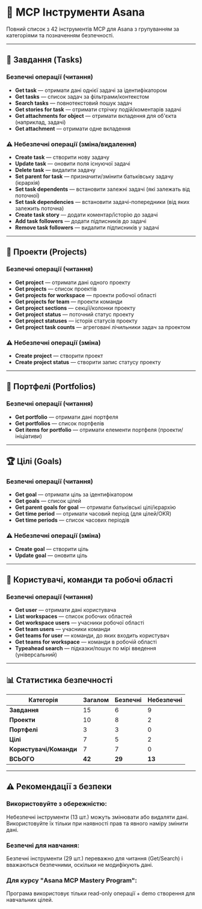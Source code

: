 # 🔧 MCP Інструменти Asana

Повний список з 42 інструментів MCP для Asana з групуванням за категоріями та позначенням безпечності.

---

## 📝 Завдання (Tasks)

### Безпечні операції (читання)
- **Get task** — отримати дані однієї задачі за ідентифікатором
- **Get tasks** — список задач за фільтрами/контекстом
- **Search tasks** — повнотекстовий пошук задач
- **Get stories for task** — отримати стрічку подій/коментарів задачі
- **Get attachments for object** — отримати вкладення для об'єкта (наприклад, задачі)
- **Get attachment** — отримати одне вкладення

### ⚠️ Небезпечні операції (зміна/видалення)
- **Create task** — створити нову задачу
- **Update task** — оновити поля існуючої задачі
- **Delete task** — видалити задачу
- **Set parent for task** — призначити/змінити батьківську задачу (ієрархія)
- **Set task dependents** — встановити залежні задачі (які залежать від поточної)
- **Set task dependencies** — встановити задачі-попередники (від яких залежить поточна)
- **Create task story** — додати коментар/історію до задачі
- **Add task followers** — додати підписників до задачі
- **Remove task followers** — видалити підписників у задачі

---

## 📁 Проекти (Projects)

### Безпечні операції (читання)
- **Get project** — отримати дані одного проекту
- **Get projects** — список проектів
- **Get projects for workspace** — проекти робочої області
- **Get projects for team** — проекти команди
- **Get project sections** — секції/колонки проекту
- **Get project status** — поточний статус проекту
- **Get project statuses** — історія статусів проекту
- **Get project task counts** — агреговані лічильники задач за проектом

### ⚠️ Небезпечні операції (зміна)
- **Create project** — створити проект
- **Create project status** — створити запис статусу проекту

---

## 🎯 Портфелі (Portfolios)

### Безпечні операції (читання)
- **Get portfolio** — отримати дані портфеля
- **Get portfolios** — список портфелів
- **Get items for portfolio** — отримати елементи портфеля (проекти/ініціативи)

---

## 🏆 Цілі (Goals)

### Безпечні операції (читання)
- **Get goal** — отримати ціль за ідентифікатором
- **Get goals** — список цілей
- **Get parent goals for goal** — отримати батьківські цілі/ієрархію
- **Get time period** — отримати часовий період (для цілей/OKR)
- **Get time periods** — список часових періодів

### ⚠️ Небезпечні операції (зміна)
- **Create goal** — створити ціль
- **Update goal** — оновити ціль

---

## 👥 Користувачі, команди та робочі області

### Безпечні операції (читання)
- **Get user** — отримати дані користувача
- **List workspaces** — список робочих областей
- **Get workspace users** — учасники робочої області
- **Get team users** — учасники команди
- **Get teams for user** — команди, до яких входить користувач
- **Get teams for workspace** — команди в робочій області
- **Typeahead search** — підказки/пошук по мірі введення (універсальний)

---

## 📊 Статистика безпечності

| Категорія | Загалом | Безпечні | Небезпечні |
|-----------|---------|----------|------------|
| **Завдання** | 15 | 6 | 9 |
| **Проекти** | 10 | 8 | 2 |
| **Портфелі** | 3 | 3 | 0 |
| **Цілі** | 7 | 5 | 2 |
| **Користувачі/Команди** | 7 | 7 | 0 |
| **ВСЬОГО** | **42** | **29** | **13** |

---

## ⚠️ Рекомендації з безпеки

### Використовуйте з обережністю:
Небезпечні інструменти (13 шт.) можуть змінювати або видаляти дані. Використовуйте їх тільки при наявності прав та явного наміру змінити дані.

### Безпечні для навчання:
Безпечні інструменти (29 шт.) переважно для читання (Get/Search) і вважаються безпечними, оскільки не модифікують дані.

### Для курсу "Asana MCP Mastery Program":
Програма використовує тільки read-only операції + demo створення для навчальних цілей.